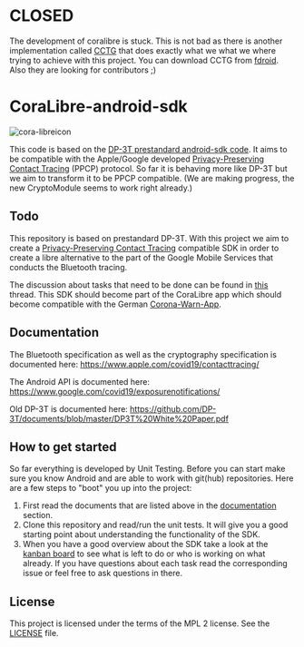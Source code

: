 # CLOSED
The development of coralibre is stuck. This is not bad as there is another implementation called [CCTG](https://codeberg.org/corona-contact-tracing-germany/cwa-android) that does exactly what we what we where trying to achieve with this project. You can download CCTG from [fdroid](https://f-droid.org/packages/de.corona.tracing/). Also they are looking for contributors ;)

# CoraLibre-android-sdk

![cora-libreicon](https://user-images.githubusercontent.com/1891273/85005834-9cda9d80-b159-11ea-83d9-52d8c662a31d.png)

This code is based on the [DP-3T prestandard android-sdk code](https://github.com/DP-3T/dp3t-sdk-android/tree/prestandard).
It aims to be compatible with the Apple/Google developed [Privacy-Preserving Contact Tracing](https://www.apple.com/covid19/contacttracing/) (PPCP) protocol.
So far it is behaving more like DP-3T but we aim to transform it to be PPCP compatible. (We are making progress, the new CryptoModule seems to work right already.)

## Todo

This repository is based on prestandard DP-3T. With this project we aim to create a [Privacy-Preserving Contact Tracing](https://www.apple.com/covid19/contacttracing/) compatible SDK in order to create a libre alternative to the part of the Google Mobile Services that conducts the Bluetooth tracing.

The discussion about tasks that need to be done can be found in [this](https://github.com/corona-warn-app/cwa-app-android/issues/75) thread.
This SDK should become part of the CoraLibre app which should become compatible with the German [Corona-Warn-App](https://github.com/corona-warn-app/cwa-app-android).

## Documentation

The Bluetooth specification as well as the cryptography specification is documented here:
https://www.apple.com/covid19/contacttracing/

The Android API is documented here:
https://www.google.com/covid19/exposurenotifications/

Old DP-3T is documented here:
https://github.com/DP-3T/documents/blob/master/DP3T%20White%20Paper.pdf

## How to get started

So far everything is developed by Unit Testing. Before you can start make sure you know Android and are able to work with git(hub) repositories.
Here are a few steps to "boot" you up into the project:

1. First read the documents that are listed above in the [documentation](#documentation) section.
2. Clone this repository and read/run the unit tests. It will give you a good starting point about understanding the functionality of the SDK.
3. When you have a good overview about the SDK take a look at the [kanban board](https://github.com/CoraLibre/CoraLibre-android-sdk/projects/1) to see what is left to do or who is working on what already. If you have questions about each task read the corresponding issue or feel free to ask questions in there.

## License

This project is licensed under the terms of the MPL 2 license. See the [LICENSE](LICENSE) file.
